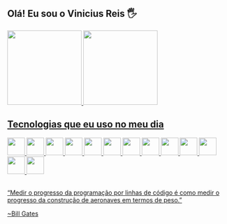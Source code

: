 ## Olá! Eu sou o Vinicius Reis 🖐️
<a href="https://github.com/vinirteuber">
  <img height="170em" src="https://github-readme-stats.vercel.app/api?username=vinirteuber&show_icons=true&theme=tokyonight&include_all_commits=true&count_private=true"/>
  <img height="170em" src="https://github-readme-stats.vercel.app/api/top-langs/?username=vinirteuber&layout=compact&langs_count=7&theme=tokyonight"/>


## Tecnologias que eu uso no meu dia

<div>
 <img src="https://cdn.jsdelivr.net/gh/devicons/devicon/icons/html5/html5-plain-wordmark.svg" width="40" height="40"/>
 
  <img src="https://cdn.jsdelivr.net/gh/devicons/devicon/icons/css3/css3-original.svg" width="40" height="40" />
 
 <img src="https://cdn.jsdelivr.net/gh/devicons/devicon/icons/sass/sass-original.svg"  width="40" height="40"/>
  
  
  <img src="https://cdn.jsdelivr.net/gh/devicons/devicon/icons/javascript/javascript-original.svg" width="40" height="40"/>

  <img src="https://cdn.jsdelivr.net/gh/devicons/devicon@latest/icons/typescript/typescript-original.svg"  width="40" height="40" />

 
  <img src="https://cdn.jsdelivr.net/gh/devicons/devicon/icons/python/python-original.svg" width="40" height="40" />
 
  <img src="https://cdn.jsdelivr.net/gh/devicons/devicon/icons/vuejs/vuejs-original-wordmark.svg" width="40" height="40" />
  
  <img src="https://cdn.jsdelivr.net/gh/devicons/devicon/icons/react/react-original.svg" width="40" height="40" />

  <img src="https://cdn.jsdelivr.net/gh/devicons/devicon/icons/mysql/mysql-original.svg" width="40" height="40" />
  
  <img src="https://cdn.jsdelivr.net/gh/devicons/devicon/icons/microsoftsqlserver/microsoftsqlserver-plain-wordmark.svg" width="40" height="40" />

  <img src="https://cdn.jsdelivr.net/gh/devicons/devicon/icons/php/php-original.svg" width="40" height="40"/>

  <img src="https://cdn.jsdelivr.net/gh/devicons/devicon@latest/icons/nextjs/nextjs-original.svg" width="40" height="40" />

  <img src="https://cdn.jsdelivr.net/gh/devicons/devicon@latest/icons/tailwindcss/tailwindcss-original.svg"  width="40" height="40"/>
  
    
          



  

 
 </div>
 <br/>
 
 


“Medir o progresso da programação por linhas de código é como medir o progresso da construção de aeronaves em termos de peso.”

~Bill Gates

 
